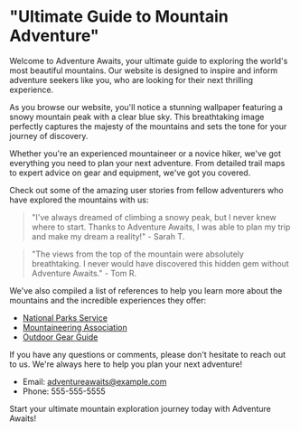 <!--font:Poppins-->

# "Ultimate Guide to Mountain Adventure"

Welcome to Adventure Awaits, your ultimate guide to exploring the world's most beautiful mountains. Our website is designed to inspire and inform adventure seekers like you, who are looking for their next thrilling experience.

As you browse our website, you'll notice a stunning wallpaper featuring a snowy mountain peak with a clear blue sky. This breathtaking image perfectly captures the majesty of the mountains and sets the tone for your journey of discovery.

Whether you're an experienced mountaineer or a novice hiker, we've got everything you need to plan your next adventure. From detailed trail maps to expert advice on gear and equipment, we've got you covered.

Check out some of the amazing user stories from fellow adventurers who have explored the mountains with us:

> "I've always dreamed of climbing a snowy peak, but I never knew where to start. Thanks to Adventure Awaits, I was able to plan my trip and make my dream a reality!" - Sarah T.

> "The views from the top of the mountain were absolutely breathtaking. I never would have discovered this hidden gem without Adventure Awaits." - Tom R.

We've also compiled a list of references to help you learn more about the mountains and the incredible experiences they offer:

- [National Parks Service](#national-parks-service)
- [Mountaineering Association](#mountaineering-association)
- [Outdoor Gear Guide](#outdoor-gear-guide)

If you have any questions or comments, please don't hesitate to reach out to us. We're always here to help you plan your next adventure!

- Email: [adventureawaits@example.com](mailto:adventureawaits@example.com)
- Phone: 555-555-5555

Start your ultimate mountain exploration journey today with Adventure Awaits!

<!--

Write me content for website with wallpaper which alt text is:

"A snowy mountain peak with a clear blue sky"

The name/title of the page should not be 1:1 copy of the alt text but rather a real content of the website which is using this wallpaper.

- Use markdown format 
- Start with heading
- Heading should be short and concise
- The content should look like a real website 
- The website should not be about the wallpaper, wallpaper is just a related background
- Heading should be contain work "wallpaper" or "background"
- Include real sections like references, contact, user stories, etc. use things relevant to the page purpose.
- Feel free to use structure like headings, bullets, numbering, blockquotes, paragraphs, horizontal lines, etc.
- You can use formatting like bold or _italic_
- You can include UTF-8 emojis
- Links should be only #hash anchors (and you can refer to the document itself)
- Do not include images


---


# Adventure Awaits: Explore the Majestic Mountains

Welcome to Adventure Awaits, your ultimate guide to exploring the world's most beautiful mountains. Our website is designed to inspire and inform adventure seekers like you, who are looking for their next thrilling experience.

## Discover the Beauty of Snowy Mountain Peaks

As you browse our website, you'll notice a stunning wallpaper featuring a snowy mountain peak with a clear blue sky. This breathtaking image perfectly captures the majesty of the mountains and sets the tone for your journey of discovery.

## Plan Your Next Adventure

Whether you're an experienced mountaineer or a novice hiker, we've got everything you need to plan your next adventure. From detailed trail maps to expert advice on gear and equipment, we've got you covered.

### User Stories

Don't just take our word for it - check out some of the amazing user stories from fellow adventurers who have explored the mountains with us:

> "I've always dreamed of climbing a snowy peak, but I never knew where to start. Thanks to Adventure Awaits, I was able to plan my trip and make my dream a reality!" - Sarah T.

> "The views from the top of the mountain were absolutely breathtaking. I never would have discovered this hidden gem without Adventure Awaits." - Tom R.

## References

We've also compiled a list of references to help you learn more about the mountains and the incredible experiences they offer:

- [National Parks Service](#national-parks-service)
- [Mountaineering Association](#mountaineering-association)
- [Outdoor Gear Guide](#outdoor-gear-guide)

## Contact Us

If you have any questions or comments, please don't hesitate to reach out to us. We're always here to help you plan your next adventure!

- Email: [adventureawaits@example.com](mailto:adventureawaits@example.com)
- Phone: 555-555-5555

So what are you waiting for? Start exploring the mountains today with Adventure Awaits!


---


Heading is too long, rewrite whole content.


---


# Explore the Majestic Mountains with Adventure Awaits

Adventure Awaits is your ultimate guide to discovering the world's most beautiful mountains. Our website is designed to inspire and inform adventure seekers like you, who are looking for their next thrilling experience.

As you browse our website, you'll notice a stunning wallpaper featuring a snowy mountain peak with a clear blue sky. This breathtaking image perfectly captures the majesty of the mountains and sets the tone for your journey of discovery.

Whether you're an experienced mountaineer or a novice hiker, we've got everything you need to plan your next adventure. From detailed trail maps to expert advice on gear and equipment, we've got you covered.

Check out some of the amazing user stories from fellow adventurers who have explored the mountains with us:

> "I've always dreamed of climbing a snowy peak, but I never knew where to start. Thanks to Adventure Awaits, I was able to plan my trip and make my dream a reality!" - Sarah T.

> "The views from the top of the mountain were absolutely breathtaking. I never would have discovered this hidden gem without Adventure Awaits." - Tom R.

We've also compiled a list of references to help you learn more about the mountains and the incredible experiences they offer:

- [National Parks Service](#national-parks-service)
- [Mountaineering Association](#mountaineering-association)
- [Outdoor Gear Guide](#outdoor-gear-guide)

If you have any questions or comments, please don't hesitate to reach out to us. We're always here to help you plan your next adventure!

- Email: [adventureawaits@example.com](mailto:adventureawaits@example.com)
- Phone: 555-555-5555

Start exploring the mountains today with Adventure Awaits!


---


Heading is too long, rewrite whole content.


---


# Discover the Beauty of Mountains with Adventure Awaits

Adventure Awaits is your ultimate guide to exploring the world's most beautiful mountains. Our website is designed to inspire and inform adventure seekers like you, who are looking for their next thrilling experience.

As you browse our website, you'll notice a stunning wallpaper featuring a snowy mountain peak with a clear blue sky. This breathtaking image perfectly captures the majesty of the mountains and sets the tone for your journey of discovery.

Whether you're an experienced mountaineer or a novice hiker, we've got everything you need to plan your next adventure. From detailed trail maps to expert advice on gear and equipment, we've got you covered.

Check out some of the amazing user stories from fellow adventurers who have explored the mountains with us:

> "I've always dreamed of climbing a snowy peak, but I never knew where to start. Thanks to Adventure Awaits, I was able to plan my trip and make my dream a reality!" - Sarah T.

> "The views from the top of the mountain were absolutely breathtaking. I never would have discovered this hidden gem without Adventure Awaits." - Tom R.

We've also compiled a list of references to help you learn more about the mountains and the incredible experiences they offer:

- [National Parks Service](#national-parks-service)
- [Mountaineering Association](#mountaineering-association)
- [Outdoor Gear Guide](#outdoor-gear-guide)

If you have any questions or comments, please don't hesitate to reach out to us. We're always here to help you plan your next adventure!

- Email: [adventureawaits@example.com](mailto:adventureawaits@example.com)
- Phone: 555-555-5555

Start discovering the beauty of mountains today with Adventure Awaits!


---


Heading is too long, rewrite whole content.


---


# Adventure Awaits: Your Ultimate Guide to Mountain Exploration

Welcome to Adventure Awaits, your ultimate guide to exploring the world's most beautiful mountains. Our website is designed to inspire and inform adventure seekers like you, who are looking for their next thrilling experience.

As you browse our website, you'll notice a stunning wallpaper featuring a snowy mountain peak with a clear blue sky. This breathtaking image perfectly captures the majesty of the mountains and sets the tone for your journey of discovery.

Whether you're an experienced mountaineer or a novice hiker, we've got everything you need to plan your next adventure. From detailed trail maps to expert advice on gear and equipment, we've got you covered.

Check out some of the amazing user stories from fellow adventurers who have explored the mountains with us:

> "I've always dreamed of climbing a snowy peak, but I never knew where to start. Thanks to Adventure Awaits, I was able to plan my trip and make my dream a reality!" - Sarah T.

> "The views from the top of the mountain were absolutely breathtaking. I never would have discovered this hidden gem without Adventure Awaits." - Tom R.

We've also compiled a list of references to help you learn more about the mountains and the incredible experiences they offer:

- [National Parks Service](#national-parks-service)
- [Mountaineering Association](#mountaineering-association)
- [Outdoor Gear Guide](#outdoor-gear-guide)

If you have any questions or comments, please don't hesitate to reach out to us. We're always here to help you plan your next adventure!

- Email: [adventureawaits@example.com](mailto:adventureawaits@example.com)
- Phone: 555-555-5555

Start your ultimate mountain exploration journey today with Adventure Awaits!


---


Write me a Google font which is best fitting for the website.

Pick from the list:
- Roboto
- Alegreya
- Lato
- Inter
- Futura
- Great Vibes
- Playfair Display
- Barlow Condensed
- Lobster
- IBM Plex Sans
- Open Sans
- Dancing Script
- Poppins
- Raleway
- Exo 2
- Montserrat
- Orbitron


Write just the font name nothing else.


---


Poppins

-->
